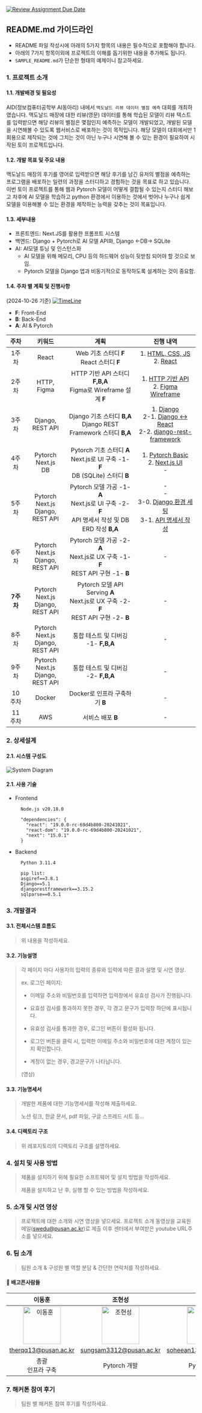 [![Review Assignment Due Date](https://classroom.github.com/assets/deadline-readme-button-22041afd0340ce965d47ae6ef1cefeee28c7c493a6346c4f15d667ab976d596c.svg)](https://classroom.github.com/a/T3QcP9pQ)


## README.md 가이드라인
- README 파일 작성시에 아래의 5가지 항목의 내용은 필수적으로 포함해야 합니다.
- 아래의 7가지 항목이외에 프로젝트의 이해를 돕기위한 내용을 추가해도 됩니다.
- `SAMPLE_README.md`가 단순한 형태의 예제이니 참고하세요.
### 1. 프로젝트 소개
#### 1.1. 개발배경 및 필요성
AID(정보컴퓨터공학부 AI동아리) 내에서 `맥도날드 리뷰 데이터 별점 예측` 대회를 개최하였습니다. 맥도날드 매장에 대한 리뷰(영문) 데이터를 통해 학습된 모델이 리뷰 텍스트를 입력받으면 해당 리뷰의 별점은 몇점인지 예측하는 모델이 개발되었고, 개발된 모델을 시연해볼 수 있도록 웹서비스로 배포하는 것이 목적입니다. 해당 모델이 대회에서만 1회용으로 제작되는 것에 그치는 것이 아닌 누구나 시연해 볼 수 있는 환경이 필요하여 시작된 토이 프로젝트입니다.

#### 1.2. 개발 목표 및 주요 내용
맥도날드 매장의 후기를 영어로 입력받으면 해당 후기를 남긴 유저의 별점을 예측하는 프로그램을 배포하는 일련의 과정을 스터디하고 경험하는 것을 목표로 하고 있습니다. 이번 토이 프로젝트를 통해 웹과 Pytorch 모델이 어떻게 결합될 수 있는지 스터디 해보고 차후에 AI 모델을 학습하고 python 환경에서 이용하는 것에서 벗어나 누구나 쉽게 모델을 이용해볼 수 있는 환경을 제작하는 능력을 갖추는 것이 목표입니다.

#### 1.3. 세부내용
- 프론트엔드: Next.JS를 활용한 프롬프트 시스템
- 백엔드: Django + Pytorch로 AI 모델 API화, Django <-DB-> SQLite
- AI: AI모델 튜닝 및 인스턴스화
  - AI 모델을 위해 메모리, CPU 등의 하드웨어 성능이 뒷받침 되어야 할 것으로 보임.
  - Pytorch 모델을 Django 앱과 비동기적으로 동작하도록 설계하는 것이 중요함.

#### 1.4. 주차 별 계획 및 진행사항

(2024-10-26 기준)
[![TimeLine](./documents/README_img/timeline.png)](https://aeolian-arch-69e.notion.site/12b7102ef97780f287b4e18be2041cc1?v=3907530821de471d91c949cfe7f19a53)

- **F**: Front-End
- **B**: Back-End
- **A**: AI & Pytorch

| 주차 | 키워드 | 계획 | 진행 내역 |
|:-------:|:-------:|:-------:|:-------:|
| 1주차 | React | Web 기초 스터디 **F** <br> React 스터디 **F** | 1. [HTML, CSS, JS](./documents/week1/Web%20Basic.md) <br> 2. [React](https://www.notion.so/React-5d06778aa9b541d8ba95270fd4db5591) |
| 2주차 | HTTP, Figma | HTTP 기반 API 스터디 **F,B,A** <br> Figma로 Wireframe 설계 **F** | 1. [HTTP 기반 API](https://www.notion.so/HTTP-API-64249f434f934fb3a7da7c9062b9fad3) <br> 2. [Figma Wireframe](./documents/week2/Figma%20Wireframe.md) |
| 3주차 | Django, REST API | Django 기초 스터디 **B,A** <br> Django REST Framework 스터디 **B,A** | 1. [Django](./documents/week3/django/django%20basic.md) <br> 2-1. [Django ↔ React](./documents/week3/django-react%20연동/django-react%20연동.md)<br> 2-2. [django-rest-framework](./documents/week3/djangoRestFramework/djangoRESTframework.md) |
| 4주차 | Pytorch <br> Next.js <br> DB | Pytorch 기초 스터디 **A** <br> Next.js로 UI 구축 -1- **F** <br> DB (SQLite) 스터디 **B** | 1. [Pytorch Basic](./documents/week4/Pytorch%20Basic.md) <br> 2. [Next.js UI](./documents/week4/NextJS_Create_the_UI.md)<br> - |
| 5주차 | Pytorch <br> Next.js <br> Django, REST API | Pytorch 모델 가공 -1- **A** <br> Next.js로 UI 구축 -2- **F** <br> API 명세서 작성 및 DB ERD 작성  **B,A** | - <br> - <br> 3-0. [Django 환경 세팅](./documents/week5/Django_Install_and_Setting.md) <br> 3-1. [API 명세서 작성](./documents/week5/API_Document.md) |
| 6주차 | Pytorch <br> Next.js <br> Django, REST API | Pytorch 모델 가공 -2- **A** <br> Next.js로 UX 구축 -1- **F** <br> REST API 구현 -1- **B** | - |
| **7주차** | Pytorch <br> Next.js <br> Django, REST API | Pytorch 모델 API Serving **A** <br> Next.js로 UX 구축 -2- **F** <br> REST API 구현 -2- **B** | - |
| 8주차 | Pytorch <br> Next.js <br> Django, REST API | 통합 테스트 및 디버깅 -1- **F,B,A** | - |
| 9주차 | Pytorch <br> Next.js <br> Django, REST API | 통합 테스트 및 디버깅 -2- **F,B,A** | - |
| 10주차 | Docker | Docker로 인프라 구축하기 **B** | - |
| 11주차 | AWS | 서비스 배포 **B** | - |

### 2. 상세설계
#### 2.1. 시스템 구성도
![System Diagram](/documents/README_img/System_Diagram.png)

#### 2.1. 사용 기술

- Frontend
  ```text
    Node.js v20.18.0

    "dependencies": {
      "react": "19.0.0-rc-69d4b800-20241021",
      "react-dom": "19.0.0-rc-69d4b800-20241021",
      "next": "15.0.1"
    }
  ```
 
- Backend
  ```text
    Python 3.11.4

    pip list:
    asgiref==3.8.1
    Django==5.1
    djangorestframework==3.15.2
    sqlparse==0.5.1
  ```

### 3. 개발결과
#### 3.1. 전체시스템 흐름도
> 위 내용을 작성하세요.

#### 3.2. 기능설명
> 각 페이지 마다 사용자의 입력의 종류와 입력에 따른 결과 설명 및 시연 영상.
> 
> ex. 로그인 페이지:
> 
> - 이메일 주소와 비밀번호를 입력하면 입력창에서 유효성 검사가 진행됩니다.
> 
> - 요효성 검사를 통과하지 못한 경우, 각 경고 문구가 입력창 하단에 표시됩니다.
>   
> - 유효성 검사를 통과한 경우, 로그인 버튼이 활성화 됩니다.
>   
> - 로그인 버튼을 클릭 시, 입력한 이메일 주소와 비밀번호에 대한 계정이 있는지 확인합니다.
>   
> - 계정이 없는 경우, 경고문구가 나타납니다.
>
> (영상)

#### 3.3. 기능명세서
> 개발한 제품에 대한 기능명세서를 작성해 제출하세요.
> 
> 노션 링크, 한글 문서, pdf 파일, 구글 스프레드 시트 등...

#### 3.4. 디렉토리 구조
> 위 레포지토리의 디렉토리 구조를 설명하세요.

### 4. 설치 및 사용 방법
> 제품을 설치하기 위헤 필요한 소프트웨어 및 설치 방법을 작성하세요.
>
> 제품을 설치하고 난 후, 실행 할 수 있는 방법을 작성하세요.

### 5. 소개 및 시연 영상
> 프로젝트에 대한 소개와 시연 영상을 넣으세요.
> 프로젝트 소개 동영상을 교육원 메일(swedu@pusan.ac.kr)로 제출 이후 센터에서 부여받은 youtube URL주소를 넣으세요.

### 6. 팀 소개
> 팀원 소개 & 구성원 별 역할 분담 & 간단한 연락처를 작성하세요.
#### 🍱 배고픈사람들
| 이동훈 | 조현성 | 안소희 | 박준혁 | 박상훈 |곽도연 |
|:-------:|:-------:|:-------:|:-------:|:-------:|:-------:|
|<img width="100px" alt="이동훈" src="https://avatars.githubusercontent.com/u/67902252?s=60&v=4/f5b5df2a-e174-437d-86b2-a5a23d9ee75d" /> | <img width="100px" alt="조현성" src="https://avatars.githubusercontent.com/u/138447029?v=4" /> | <img width="100px" alt="안소희" src="https://avatars.githubusercontent.com/u/127065983?s=60&v=4" /> |<img width="100px" alt="박준혁" src="https://avatars.githubusercontent.com/u/162955476?s=60&v=4" /> | <img width="100px" alt="박상훈" src="https://avatars.githubusercontent.com/u/152972679?s=60&v=4" />| <img width="100px" alt="곽도연" src="https://avatars.githubusercontent.com/u/165464282?s=60&v=4" /> |
| therqq13@pusan.ac.kr | sungsam3312@pusan.ac.kr | soheean1370@pusan.ac.kr | eppi001004@gmail.com | sanghoon556@pusan.ac.kr |gdy0210@pusan.ac.kr |
| 총괄 <br/> 인프라 구축 | Pytorch 개발 | Pytorch 개발 | 백엔드 개발 | 백엔드 개발 | 프론트엔드 개발 |

### 7. 해커톤 참여 후기
> 팀원 별 해커톤 참여 후기를 작성하세요.
